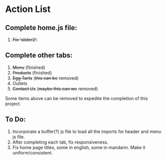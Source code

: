 # Action List

## Complete home.js file:
1. ~~Fix 'slider2'.~~

## Complete other tabs:
1. ~~Menu~~ (finished)
2. ~~Products~~ (finished)
3. ~~Egg Tarts~~ (~~this can be~~ removed)
4. Outlets
5. ~~Contact Us~~ (~~maybe this can we~~ removed)

Some items above can be removed to expedite the completion of this project.

## To Do:
1. Incorporate a buffer(?) js file to load all the imports for header and menu js file.
2. After completing each tab, fix responsiveness.
3. Fix home page titles, some in english, some in mandarin. Make it uniform/consistent.